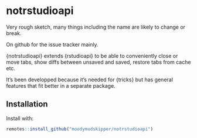 
<!-- README.md is generated from README.Rmd. Please edit that file -->

# notrstudioapi

Very rough sketch, many things including the name are likely to change
or break.

On github for the issue tracker mainly.

{notrstudioapi} extends {rstudioapi} to be able to conveniently close or
move tabs, show diffs between unsaved and saved, restore tabs from cache
etc.

It’s been developped because it’s needed for {tricks} but has general
features that fit better in a separate package.

## Installation

Install with:

``` r
remotes::install_github("moodymudskipper/notrstudioapi")
```
